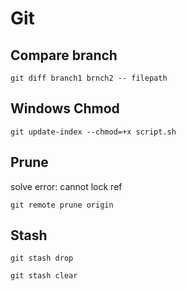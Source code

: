 # Git

## Compare branch

```
git diff branch1 brnch2 -- filepath
```

## Windows Chmod

```
git update-index --chmod=+x script.sh
```

## Prune

solve error: cannot lock ref

```
git remote prune origin
```

## Stash

```
git stash drop
```

```
git stash clear
```

